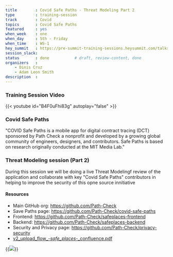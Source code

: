 ```yaml
---
title        : Covid Safe Paths - Threat Modeling Part 2
type         : training-session
track        : Covid
topics       : Covid Safe Paths
featured     : yes
when_week    : one
when_day     : 5th - Friday
when_time    : WS-1
hey_summit   : https://pre-summit-training-sessions.heysummit.com/talks/threat-modeling-introduction/
session_slack:
status       : done           # draft, review-content, done
organizers   : 
    - Dinis Cruz
    - Adam Leon Smith
description  : 
---
```


### Training Session Video

{{< youtube id="B4F0uFhi83g" autoplay="false" >}} 

### Covid Safe Paths

"COVID Safe Paths is a mobile app for digital contract tracing (DCT) sponsored by Path Check a nonprofit and developed by a growing global community of engineers, designers, and contributors. Safe Paths is based on research originally conducted at the MIT Media Lab."

### Threat Modeling session (Part 2)

During this session we will be doing a live Threat Modelingf review of the application and collaborate with key "Covid Safe Paths" contributors in helping to improve the security of this opne source innitiative


#### Resources

 - Main GitHub org: https://github.com/Path-Check
 - Save Paths page: https://github.com/Path-Check/covid-safe-paths
 - Frontend: https://github.com/Path-Check/safeplaces-frontend
 - Backend: https://github.com/Path-Check/safeplaces-backend
 - Security and Privacy page: https://github.com/Path-Check/privacy-security 
 - [v2_upload_flow_-_safe_places_-_confluence.pdf](https://os-summit.slack.com/files/U014V5N4RLL/F014PAGSZ6X/v2_upload_flow_-_safe_places_-_confluence.pdf)


{{<img src="https://github.com/OpenSecuritySummit/oss2020/raw/master/content/outcomes/presentation/Covid_img_safe_paths_part-2.png">}}